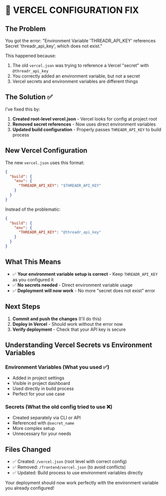 # 🚨 VERCEL CONFIGURATION FIX

## The Problem
You got the error: "Environment Variable 'THREADR_API_KEY' references Secret 'threadr_api_key', which does not exist."

This happened because:
1. The old `vercel.json` was trying to reference a Vercel "secret" with `@threadr_api_key`
2. You correctly added an environment variable, but not a secret
3. Vercel secrets and environment variables are different things

## The Solution ✅

I've fixed this by:

1. **Created root-level vercel.json** - Vercel looks for config at project root
2. **Removed secret references** - Now uses direct environment variables
3. **Updated build configuration** - Properly passes `THREADR_API_KEY` to build process

## New Vercel Configuration

The new `vercel.json` uses this format:
```json
{
  "build": {
    "env": {
      "THREADR_API_KEY": "$THREADR_API_KEY"
    }
  }
}
```

Instead of the problematic:
```json
{
  "build": {
    "env": {
      "THREADR_API_KEY": "@threadr_api_key"
    }
  }
}
```

## What This Means

- ✅ **Your environment variable setup is correct** - Keep `THREADR_API_KEY` as you configured it
- ✅ **No secrets needed** - Direct environment variable usage
- ✅ **Deployment will now work** - No more "secret does not exist" error

## Next Steps

1. **Commit and push the changes** (I'll do this)
2. **Deploy in Vercel** - Should work without the error now
3. **Verify deployment** - Check that your API key is secure

## Understanding Vercel Secrets vs Environment Variables

### Environment Variables (What you used ✅)
- Added in project settings
- Visible in project dashboard
- Used directly in build process
- Perfect for your use case

### Secrets (What the old config tried to use ❌)
- Created separately via CLI or API
- Referenced with `@secret_name`
- More complex setup
- Unnecessary for your needs

## Files Changed

- ✅ Created: `/vercel.json` (root level with correct config)
- ✅ Removed: `/frontend/vercel.json` (to avoid conflicts)
- ✅ Updated: Build process to use environment variables directly

Your deployment should now work perfectly with the environment variable you already configured!